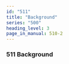 ```yaml
---
id: "511"
title: "Background"
series: "500"
heading_level: 3
page_in_manual: 510-2
---
```


### 511 Background